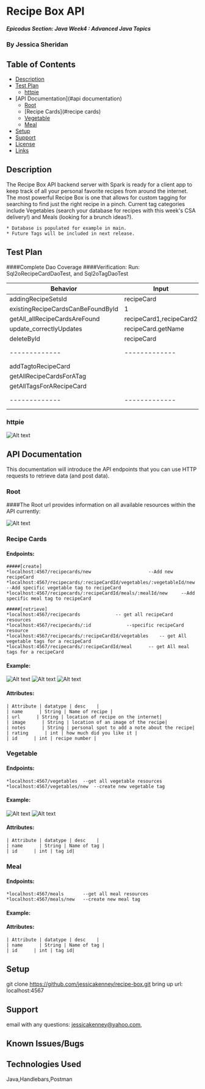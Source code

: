# Recipe Box API 

##### Epicodus Section: Java Week4 : Advanced Java Topics

### By Jessica Sheridan

## Table of Contents

- [Description](#description)
- [Test Plan](#test-plan)
    - [httpie](#httpie)
- [API Documentation](#api documentation)
    - [Root](#root)
    - [Recipe Cards](#recipe cards)
    - [Vegetable](#vegetable)
    - [Meal](#meal)
- [Setup](#setup)
- [Support](#support)
- [License](#license)
- [Links](#links)


## Description

The Recipe Box API backend server with Spark is ready for a client app to keep track of all your personal favorite 
recipes from around the internet. The most powerful Recipe Box is one that allows for custom tagging for searching 
to find just the right recipe in a pinch. Current tag categories include Vegetables (search your database for recipes with this week's CSA delivery!) and Meals (looking for a brunch ideas?). 

	* Database is populated for example in main.
	* Future Tags will be included in next release.

## Test Plan 

####Complete Dao Coverage
####Verification: Run: Sql2oRecipeCardDaoTest, and Sql2oTagDaoTest

| Behavior      | Input | Output |
| ------------- | ------------- | ------------- |
| addingRecipeSetsId | recipeCard | 1 |
| existingRecipeCardsCanBeFoundById | 1 | recipeCard|
| getAll_allRecipeCardsAreFound | recipeCard1,recipeCard2 | 2|
| update_correctlyUpdates | recipeCard.getName | newName|
| deleteById | recipeCard | 0|
| ------------- | ------------- | ------------- |
| addTagtoRecipeCard | |  |
| getAllRecipeCardsForATag | |  |
| getAllTagsForARecipeCard | |  |
| ------------- | ------------- | ------------- |

### httpie 
![Alt text](src/main/resources/public/images/httpie.png)

## API Documentation
This documentation will introduce the API endpoints that you can use HTTP requests to retrieve data (and
post data).

### Root
####The Root url provides information on all available resources within the API currently:

![Alt text](src/main/resources/public/images/httpie-root.png)

### Recipe Cards
#### Endpoints:
	#####[create]
	*localhost:4567/recipecards/new 					--Add new recipeCard
	*localhost:4567/recipecards/:recipeCardId/vegetables/:vegetableId/new	--Add specific vegetable tag to recipeCard
	*localhost:4567/recipecards/:recipeCardId/meals/:mealId/new		--Add specific meal tag to recipeCard

	#####[retrieve]
	*localhost:4567/recipecards				-- get all recipeCard resources
	*localhost:4567/recipecards/:id				--specific recipeCard resource
	*localhost:4567/recipecards/:recipeCardId/vegetables	-- get All vegetable tags for a recipeCard
	*localhost:4567/recipecards/:recipeCardId/meal		-- get All meal tags for a recipeCard

#### Example:

![Alt text](src/main/resources/public/images/recipecards.png)
![Alt text](src/main/resources/public/images/recipecard-2.png)
![Alt text](src/main/resources/public/images/getAllRecipesForAVegetable-5.png)

#### Attributes:
	| Attribute | datatype | desc    |
	| name      | String | Name of recipe |
	| url      | String | location of recipe on the internet|
	| image      | String | location of an image of the recipe|
	| notes      | String | personal spot to add a note about the recipe| 
	| rating      | int | how much did you like it | 
	| id      | int | recipe number | 


### Vegetable 
#### Endpoints:
	*localhost:4567/vegetables	--get all vegetable resources
	*localhost:4567/vegetables/new	--create new vegetable tag
#### Example:
![Alt text](src/main/resources/public/images/getAllVegetablesforRecipeCard.png)
![Alt text](src/main/resources/public/images/vegetables.png)

#### Attributes:
	| Attribute | datatype | desc    |
	| name      | String | Name of tag |
	| id      | int | tag id|


### Meal 
####  Endpoints:
	*localhost:4567/meals		--get all meal resources
	*localhost:4567/meals/new	--create new meal tag
####  Example:
####  Attributes:
	| Attribute | datatype | desc    |
	| name      | String | Name of tag |
	| id      | int | tag id|


## Setup
git clone https://github.com/jessicakenney/recipe-box.git
bring up url: localhost:4567


## Support 
email with any questions: jessicakenney@yahoo.com,

## Known Issues/Bugs

## Technologies Used
Java,Handlebars,Postman



